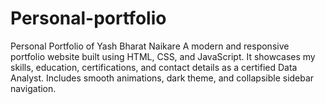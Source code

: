 # Personal-portfolio
Personal Portfolio of Yash Bharat Naikare A modern and responsive portfolio website built using HTML, CSS, and JavaScript. It showcases my skills, education, certifications, and contact details as a certified Data Analyst. Includes smooth animations, dark theme, and collapsible sidebar navigation.

